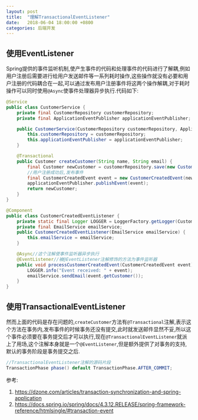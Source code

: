 ```yaml
---
layout: post
title:  "理解TransactionalEventListener"
date:   2018-06-04 18:00:00 +0800
categories: 后端开发
---
```


## 使用EventListener

Spring提供的事件监听机制,使产生事件的代码和处理事件的代码进行了解耦,例如用户注册后需要进行给用户发送邮件等一系列耗时操作,这些操作就没有必要和用户注册的代码耦合在一起,可以通过发布用户注册事件将这两个操作解耦,对于耗时操作可以同时使用`@Async`使事件处理器异步执行.代码如下:

```java
@Service
public class CustomerService {
    private final CustomerRepository customerRepository;
    private final ApplicationEventPublisher applicationEventPublisher;

    public CustomerService(CustomerRepository customerRepository, ApplicationEventPublisher applicationEventPublisher) {
        this.customerRepository = customerRepository;
        this.applicationEventPublisher = applicationEventPublisher;
    }

    @Transactional
    public Customer createCustomer(String name, String email) {
        final Customer newCustomer = customerRepository.save(new Customer(name, email));
        //用户注册成功后,发布事件
        final CustomerCreatedEvent event = new CustomerCreatedEvent(newCustomer);
        applicationEventPublisher.publishEvent(event);
        return newCustomer;
    }
}
```

```java
@Component
public class CustomerCreatedEventListener {
    private static final Logger LOGGER = LoggerFactory.getLogger(CustomerCreatedEventListener.class);
    private final EmailService emailService;
    public CustomerCreatedEventListener(EmailService emailService) {
        this.emailService = emailService;
    }

    @Async//这个注解使事件监听器异步执行
    @EventListener//被@EventListener注解修饰的方法为事件监听器
    public void processCustomerCreatedEvent(CustomerCreatedEvent event) {
        LOGGER.info("Event received: " + event);
        emailService.sendEmail(event.getCustomer());
    }
}
```

## 使用TransactionalEventListener

然而上面的代码是存在问题的,`createCustomer`方法有`@Transactional`注解,表示这个方法在事务内,发布事件的时候事务还没有提交,此时就发送邮件显然不妥,所以这个事件必须要在事务提交后才可以执行,现在`@TransactionalEventListener`就派上了用场,这个注解本身就是一个`@EventListener`,但是额外提供了对事务的支持,默认的事务阶段是事务提交之后.

```java
//TransactionalEventListener注解的源码片段
TransactionPhase phase() default TransactionPhase.AFTER_COMMIT;
```

参考:

1. <https://dzone.com/articles/transaction-synchronization-and-spring-application>
2. <https://docs.spring.io/spring/docs/4.3.12.RELEASE/spring-framework-reference/htmlsingle/#transaction-event>
